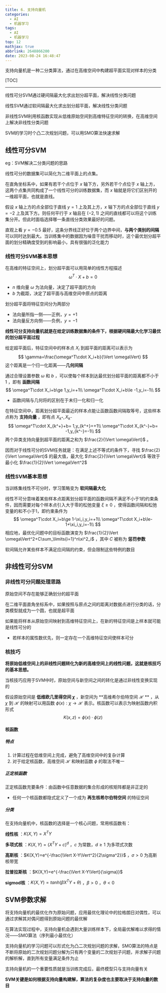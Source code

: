 ```yaml
---
title: 6. 支持向量机
categories:
  - AI
  - 机器学习
tags:
  - AI
  - 机器学习
top: 12
mathjax: true
abbrlink: 2648866200
date: 2023-08-24 16:48:47
---
```


支持向量机是一种二分类算法，通过在高维空间中构建超平面实现对样本的分类

[TOC]

---

线性可分SVM通过硬间隔最大化求出划分超平面，解决线性分类问题

线性SVM通过软间隔最大化求出划分超平面，解决线性分类问题

非线性SVM利用核函数实现从低维原始空间到高维特征空间的转换，在高维空间上解决非线性分类问题

SVM的学习时个凸二次规划问题，可以用SMO算法快速求解







<!--more-->



## 线性可分SVM

eg：SVM解决二分类问题的思路

线性可分的数据集可以简化为二维平面上的点集。

在直角坐标系中，如果有若干个点位于 $x$ 轴下方，另外若干个点位于 $x$ 轴上方，这两个点集共同构成了一个线性可分的训练数据集，而 $x$ 轴就是将它们区别开的一维超平面，也就是直线。

假设 $x$ 轴上方的点全部位于直线 $y=1$ 上及其上方，$x$ 轴下方的点全部位于直线 $y=-2$ 上及其下方。则任何平行于 $x$ 轴且在 $(-2,1)$ 之间的直线都可以将这个训练集分开。但此时面临选择哪一条直线分类效果最好的问题。

直观上看 $y=-0.5$ 最好，这条分界线正好位于两个边界中间，**与两个类别的间隔** 可以同时达到最大。当训练集中的数据因为噪音干扰而移动时，这个最优划分超平面的划分精确度受到的影响最小，具有很强的泛化能力

### 线性可分SVM基本思想

在高维的特征空间上，划分超平面可以用简单的线性方程描述 
$$
\omega^T\cdot X+b=0
$$

- $n$ 维向量 $\omega$ 为法向量，决定了超平面的方向
- $b$ 为截距，决定了超平面与高维空间中原点的距离

划分超平面将特征空间分为两部分

- 法向量所指一侧——正例，$y=+1$
- 法向量反方向恻——负例，$y=-1$

**线性可分支持向量机就是在给定训练数据集的条件下，根据硬间隔最大化学习最优的划分超平面过程**

给定超平面后，特征空间中的样本点 $X_i$ 到超平面的距离可以表示为
$$
\gamma=\frac{\omega^T\cdot X_i+b}{\Vert \omega\Vert}
$$
这个距离是一个归一化距离——**几何间隔**

通过合理设置参数 $\omega$ 和 $b$ ，可以使每个样本到达最优划分超平面的距离都不小于 $1$ ，即有 **函数间隔**
$$
\omega^T\cdot X_i+b\ge 1,y_i=+1\\
\omega^T\cdot X_i+b\le -1,y_i=-1\\
$$

- 函数间隔与几何将的区别在于未归一化和归一化

在特征空间中，距离划分超平面最近的样本点能让函数函数间隔取等号，这些样本点称为 **支持向量** ，即有点 $X_{k^+},X_{k^-}$ 
$$
\omega^T\cdot X_{k^+}+b= 1,y_{k^+}=+1\\
\omega^T\cdot X_{k^-}+b= -1,y_{k^-}=-1\\
$$
两个异类支持向量到超平面的距离之和为 $\frac{2}{\Vert \omega\Vert}$ 。

因而对于线性可分的SVM任务就是：在满足上述不等式的条件下，寻找 $\frac{2}{\Vert \omega\Vert}$ 的最大值，最大化 $\frac{2}{\Vert \omega\Vert}$ 等效于最小化 $\frac{1}{2}\Vert \omega\Vert^2$  

### 线性SVM基本思想

当训练集线性不可分时，学习策略变为 **软间隔最大化**

线性不可分意味着某些样本点距离划分超平面的函数间隔不满足不小于1的约束条件，因而需要对每个样本点引入大于零的松弛变量 $\xi\ge 0$ ，使得函数间隔和松弛变量的和不小于1，即约束条件为
$$
\omega^T\cdot X_i+b\ge 1-\xi_i,y_i=+1\\
\omega^T\cdot X_i+b\le-1+\xi_i,y_i=-1\\
$$
相应地，最优化问题中的目标函数演变为 $\frac{1}{2}\Vert \omega\Vert^2+C\sum_\limits{i=1}^n\xi^2_i$ ，其中 $C$ 被称为 **惩罚参数**

软间隔允许某些样本不满足应间隔的约束，但会限制这些特例的数目

## 非线性可分SVM

### 非线性可分问题处理思路

原始空间不存在能够正确划分的超平面

在二维平面直角坐标系中，如果按照与原点之间的距离对数据点进行分类的话，分类模型就成为一个圆，也就是超平面

如果能将样本从原始空间映射到高维特征空间上，在新的特征空间是上样本就可能是线性可分的

- 若样本的属性数优先，则一定存在一个高维特征空间使样本可分

### 核技巧

**将原始低维空间上的非线性问题转化为新的高维空间上的线性问题，这就是核技巧的基本思想。**

当核技巧应用于SVM中时，原始空间与新空间之间的转化是通过非线性变换实现的

假设原始空间是 **低维欧几里得空间 $\chi$** ，新空间为 **高维希尔伯特空间 $\mathcal{H}$ ** ，从 $\chi$ 到 $\mathcal{H}$ 的映射可以用函数 $\phi(x):\chi\rightarrow \mathcal{H}$ 表示。核函数可以表示为映射函数内积形式
$$
K(x,z)=\phi(x)\cdot\phi(z)
$$

#### 核函数

##### 特点

1. 计算过程在低维空间上完成，避免了高维空间中的复杂计算
1. 对于给定核函数，高维空间 $\mathcal{H}$ 和映射函数 $\phi$ 的取法不唯一

##### 正定核函数

正定核函数充要条件：由函数中任意数据的集合形成的核矩阵都是非正定的

- 任何一个核函数都隐式定义了一个成为 **再生核希尔伯特空间** 的特征空间

##### 分类

在支持向量机中，核函数的选择是一个核心问题，常用核函数有：

**线性核** ：$K(X,Y)=X^TY$

**多项式核** ：$K(X,Y)=(X^TY+c)^d$ ，$c$ 为常数，$d\ge 1$ 为多项式次数

**高斯核** ：$K(X,Y)=e^{-\frac{\Vert X-Y\Vert^2}{2\sigma^2}}$ ，$\sigma>0$ 为高斯核带宽

**拉普拉斯核** ：$K(X,Y)=e^{-\frac{\Vert X-Y\Vert}{\sigma}}$

**sigmod核** ：$K(X,Y)=tanh(\beta X^TY+\theta)$ ，$\beta >0$ ，$\theta <0$

## SVM参数求解

将支持向量机的最优化作为原始问题，应用最优化理论中的拉格朗日对偶性，可以通过求解其对偶问题得到原始问题的最优解

在算法实现过程中，支持向量机会遇到大量训练样本下，全局最优解难以求得的情况——SMO算法（序列最小最优化）

支持向量机的学习问题可以形式化为凸二次规划问题的求解，SMO算法的特点是不断将原始的二次规划问题分解为只有两个变量的二次规划子问题，并求解子问题的解析解，直到所有变量满足条件为止



支持向量机的一个重要性质就是当训练完成后，最终模型只与支持向量有关

**SVM关键是如何根据支持向量构建解，算法的复杂度也主要取决于支持向量的数目**









